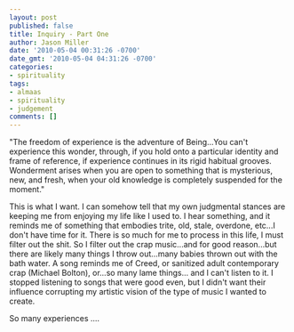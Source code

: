 ```yaml
---
layout: post
published: false
title: Inquiry - Part One
author: Jason Miller
date: '2010-05-04 00:31:26 -0700'
date_gmt: '2010-05-04 04:31:26 -0700'
categories:
- spirituality
tags:
- almaas
- spirituality
- judgement
comments: []
---
```


"The freedom of experience is the adventure of Being...You can't experience this
wonder, through, if you hold onto a particular identity and frame of reference,
if experience continues in its rigid habitual grooves. Wonderment arises when
you are open to something that is mysterious, new, and fresh, when your old
knowledge is completely suspended for the moment."

This is what I want. I can somehow tell that my own judgmental stances are
keeping me from enjoying my life like I used to. I hear something, and it
reminds me of something that embodies trite, old, stale, overdone, etc...I don't
have time for it. There is so much for me to process in this life, I must filter
out the shit. So I filter out the crap music...and for good reason...but there
are likely many things I throw out...many babies thrown out with the bath water.
A song reminds me of Creed, or sanitized adult contemporary crap (Michael
Bolton), or...so many lame things... and I can't listen to it. I stopped
listening to songs that were good even, but I didn't want their influence
corrupting my artistic vision of the type of music I wanted to create.

So many experiences ....
